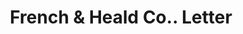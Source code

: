 ---
doi: 10.7916/D8H433JM
date_other: '1910'
date_other_textual: '1910'
form: correspondence
genre:
- Letters (correspondence)
name:
- French & Heald Co.
object_in_context_url: https://biggert.cul.columbia.edu/items/view/ave_biggert_00785
subject_hierarchical_geographic:
- Milford, New Hampshire, United States
subject_name:
- French & Heald Co.
title: French & Heald Co.. Letter
sort_title: French & Heald Co.. Letter
call_number: ave_biggert_00785
coordinates:
- 42.83527777777778,-71.64888888888889
pid: ave_biggert_00785
identifiers: ave_biggert_00785
thumbnail: https://derivativo-3.library.columbia.edu/iiif/2/ldpd:345332/full/!256,256/0/native.jpg
permalink: /biggert/ave_biggert_00785/
layout: iiif-image-page
---